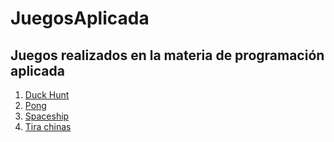 # JuegosAplicada

## Juegos realizados en la materia de programación aplicada

1. [Duck Hunt](https://github.com/felixalguzman/JuegosAplicada/tree/master/clase1%20(1))
2. [Pong](https://github.com/felixalguzman/JuegosAplicada/tree/master/Pong)
3. [Spaceship](https://github.com/felixalguzman/JuegosAplicada/tree/master/Spaceship)
4. [Tira chinas](https://github.com/felixalguzman/JuegosAplicada/tree/master/TiraChinas])
